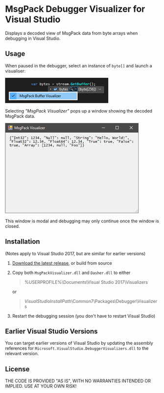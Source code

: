 # MsgPack Debugger Visualizer for Visual Studio

Displays a decoded view of MsgPack data from byte arrays when debugging in Visual Studio.

## Usage

When paused in the debugger, select an instance of `byte[]` and launch a visualiser:

![](Images/launching-visualizer.png)

Selecting _"MsgPack Visualizer"_ pops up a window showing the decoded MsgPack data.

![](Images/msgpack-visualizer.png)

This window is modal and debugging may only continue once the window is closed.

## Installation

(Notes apply to Visual Studio 2017, but are similar for earlier versions)

1. [Download the latest release](https://github.com/drewnoakes/msgpack-vs-visualizer/releases/latest), or build from source

2. Copy both `MsgPackVisualizer.dll` and `Dasher.dll` to either

    > %USERPROFILE%\Documents\Visual Studio 2017\Visualizers
    
    or
    
    > _VisualStudioInstallPath_\Common7\Packages\Debugger\Visualizers

3. Restart the debugging session (you don't have to restart Visual Studio)

## Earlier Visual Studio Versions

You can target earlier versions of Visual Studio by updating the assembly references for
`Microsoft.VisualStudio.DebuggerVisualizers.dll` to the relevant version.

## License

THE CODE IS PROVIDED "AS IS", WITH NO WARRANTIES INTENDED OR IMPLIED. USE AT YOUR OWN RISK!

